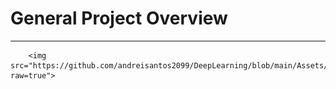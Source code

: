 # General Project Overview
___________________________________________________

<p align="center">

        <img src="https://github.com/andreisantos2099/DeepLearning/blob/main/Assets/MakeYourOwnNN.png?raw=true">
 
</p>

